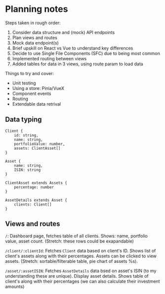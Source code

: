 # Planning notes

Steps taken in rough order:

1. Consider data structure and (mock) API endpoints
2. Plan views and routes
3. Mock data endpoint(s)
4. Brief upskill on React vs Vue to understand key differences
5. Decide to use Single File Components (SFC) due to being most common
6. Implemented routing between views
7. Added tables for data in 3 views, using route param to load data

Things to try and cover:

- Unit testing
- Using a store: Pinia/VueX
- Component events
- Routing
- Extendable data retrival

## Data typing

```
Client {
    id: string,
    name: string,
    portfolioValue: number,
    assets: ClientAsset[]
}

Asset {
    name: string,
    ISIN: string
}

ClientAsset extends Assets {
    percentage: number
}

AssetDetails extends Asset {
    clients: Client[]
}
```

## Views and routes

`/`: Dashboard page, fetches table of all clients. Shows: name, portfolio value, asset count. (Stretch: these rows could be exapandable)

`/client/:clientId`: Fetches `Client` data based on client's ID. Shows list of client's assets along with their percentages. Assets can be clicked to view assets. (Stretch: sortable/filterable table, pie chart of assets %s).

`/asset/:assetISIN`: Fetches `AssetDetails` data bsed on asset's ISIN (to my understanding these are unique). Display asset details. Shows table of client's along with their percentages (we can also calculate their investment amounts)

